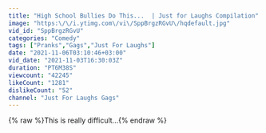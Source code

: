 ```yaml
---
title: "High School Bullies Do This...  | Just for Laughs Compilation"
image: "https:\/\/i.ytimg.com\/vi\/SppBrgzRGvU\/hqdefault.jpg"
vid_id: "SppBrgzRGvU"
categories: "Comedy"
tags: ["Pranks","Gags","Just For Laughs"]
date: "2021-11-06T03:10:46+03:00"
vid_date: "2021-11-03T16:30:03Z"
duration: "PT6M38S"
viewcount: "42245"
likeCount: "1281"
dislikeCount: "52"
channel: "Just For Laughs Gags"
---
```

{% raw %}This is really difficult...{% endraw %}
